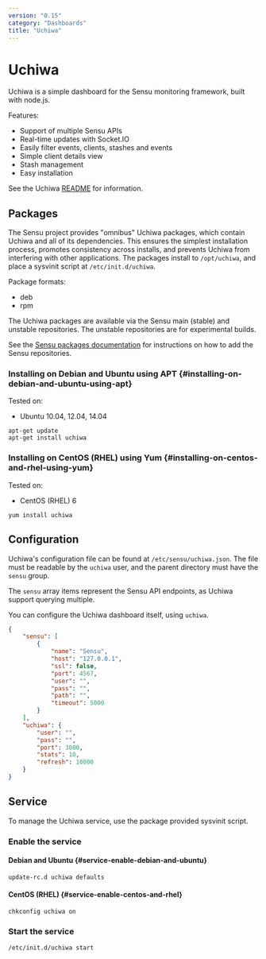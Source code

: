 ```yaml
---
version: "0.15"
category: "Dashboards"
title: "Uchiwa"
---
```


# Uchiwa

Uchiwa is a simple dashboard for the Sensu monitoring framework, built
with node.js.

Features:

- Support of multiple Sensu APIs
- Real-time updates with Socket.IO
- Easily filter events, clients, stashes and events
- Simple client details view
- Stash management
- Easy installation

See the Uchiwa
[README](https://github.com/sensu/uchiwa/blob/master/README.md) for information.

## Packages

The Sensu project provides "omnibus" Uchiwa packages, which contain
Uchiwa and all of its dependencies. This ensures the simplest
installation process, promotes consistency across installs, and
prevents Uchiwa from interfering with other applications. The packages
install to `/opt/uchiwa`, and place a sysvinit script at
`/etc/init.d/uchiwa`.

Package formats:

* deb
* rpm

The Uchiwa packages are available via the Sensu main (stable) and
unstable repositories. The unstable repositories are for experimental
builds.

See the [Sensu packages documentation](packages) for instructions on how to add
the Sensu repositories.

### Installing on Debian and Ubuntu using APT {#installing-on-debian-and-ubuntu-using-apt}

Tested on:

* Ubuntu 10.04, 12.04, 14.04

~~~ shell
apt-get update
apt-get install uchiwa
~~~

### Installing on CentOS (RHEL) using Yum {#installing-on-centos-and-rhel-using-yum}

Tested on:

* CentOS (RHEL) 6

~~~ shell
yum install uchiwa
~~~

## Configuration

Uchiwa's configuration file can be found at `/etc/sensu/uchiwa.json`.
The file must be readable by the `uchiwa` user, and the parent
directory must have the `sensu` group.

The `sensu` array items represent the Sensu API endpoints, as Uchiwa
support querying multiple.

You can configure the Uchiwa dashboard itself, using `uchiwa`.

~~~ json
{
    "sensu": [
        {
            "name": "Sensu",
            "host": "127.0.0.1",
            "ssl": false,
            "port": 4567,
            "user": "",
            "pass": "",
            "path": "",
            "timeout": 5000
        }
    ],
    "uchiwa": {
        "user": "",
        "pass": "",
        "port": 3000,
        "stats": 10,
        "refresh": 10000
    }
}
~~~

## Service

To manage the Uchiwa service, use the package provided sysvinit script.

### Enable the service

#### Debian and Ubuntu {#service-enable-debian-and-ubuntu}

~~~ shell
update-rc.d uchiwa defaults
~~~

#### CentOS (RHEL) {#service-enable-centos-and-rhel}

~~~ shell
chkconfig uchiwa on
~~~

### Start the service

~~~ shell
/etc/init.d/uchiwa start
~~~
